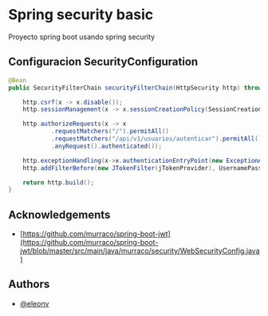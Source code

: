 # Spring security basic
Proyecto spring boot usando spring security

## Configuracion SecurityConfiguration
```java
@Bean
public SecurityFilterChain securityFilterChain(HttpSecurity http) throws Exception {

    http.csrf(x -> x.disable());
    http.sessionManagement(x -> x.sessionCreationPolicy(SessionCreationPolicy.STATELESS));

    http.authorizeRequests(x -> x
            .requestMatchers("/").permitAll()
            .requestMatchers("/api/v1/usuarios/autenticar").permitAll()
            .anyRequest().authenticated());

    http.exceptionHandling(x->x.authenticationEntryPoint(new ExceptionAuthenticationEntryPoint()));
    http.addFilterBefore(new JTokenFilter(jTokenProvider), UsernamePasswordAuthenticationFilter.class);

    return http.build();
}
```

## Acknowledgements
 - [https://github.com/murraco/spring-boot-jwt](https://github.com/murraco/spring-boot-jwt/blob/master/src/main/java/murraco/security/WebSecurityConfig.java)

## Authors
- [@eleonv](https://github.com/eleonv)


